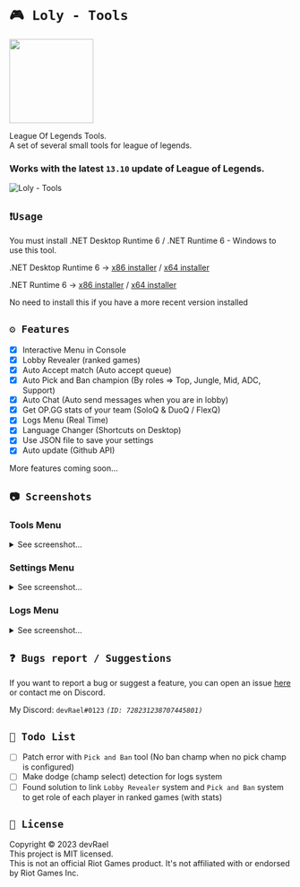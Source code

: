 ﻿# `🎮 Loly - Tools`

<img src="https://i.imgur.com/irDTPDC.png" width="150" alt=""/>

League Of Legends Tools.<br>
A set of several small tools for league of legends.

### Works with the latest `13.10` update of League of Legends.

![Loly - Tools](https://i.imgur.com/8o9dfBC.png)

## `❗Usage`

You must install .NET Desktop Runtime 6 / .NET Runtime 6 - Windows to use this tool.

.NET Desktop Runtime
6 -> [x86 installer](https://dotnet.microsoft.com/en-us/download/dotnet/thank-you/runtime-desktop-6.0.16-windows-x86-installer) /
[x64 installer](https://dotnet.microsoft.com/en-us/download/dotnet/thank-you/runtime-desktop-6.0.16-windows-x64-installer)

.NET Runtime
6 -> [x86 installer](https://dotnet.microsoft.com/en-us/download/dotnet/thank-you/runtime-6.0.16-windows-x86-installer) /
[x64 installer](https://dotnet.microsoft.com/en-us/download/dotnet/thank-you/runtime-6.0.16-windows-x64-installer)

No need to install this if you have a more recent version installed<br>

## `⚙️ Features`

- [x] Interactive Menu in Console
- [x] Lobby Revealer (ranked games)
- [x] Auto Accept match (Auto accept queue)
- [x] Auto Pick and Ban champion (By roles => Top, Jungle, Mid, ADC, Support)
- [x] Auto Chat (Auto send messages when you are in lobby)
- [x] Get OP.GG stats of your team (SoloQ & DuoQ / FlexQ)
- [x] Logs Menu (Real Time)
- [x] Language Changer (Shortcuts on Desktop)
- [x] Use JSON file to save your settings
- [x] Auto update (Github API)

More features coming soon...

## `📷 Screenshots`

### Tools Menu

<details>
<summary>See screenshot...</summary>
<img src="https://i.imgur.com/Dnmqt3Y.png" alt="devRael1">
</details>

### Settings Menu

<details>
<summary>See screenshot...</summary>
<img src="https://i.imgur.com/pbCghK5.png" alt="devRael1">
</details>

### Logs Menu

<details>
<summary>See screenshot...</summary>
<img src="https://i.imgur.com/1ggLk5l.png" alt="devRael1">
</details>

## `❓ Bugs report / Suggestions`

If you want to report a bug or suggest a feature, you can open an
issue [here](https://github.com/devRael1/LolyTools/issues) or contact me on Discord.

My Discord: `devRael#0123` *`(ID: 728231238707445801)`*

## `🧾 Todo List`

- [ ] Patch error with `Pick and Ban` tool (No ban champ when no pick champ is configured)
- [ ] Make dodge (champ select) detection for logs system
- [ ] Found solution to link `Lobby Revealer` system and `Pick and Ban` system to get role of each player in ranked
  games (with stats)

## `📝 License`

Copyright © 2023 devRael<br>
This project is MIT licensed.<br>
This is not an official Riot Games product. It's not affiliated with or endorsed by Riot Games Inc.